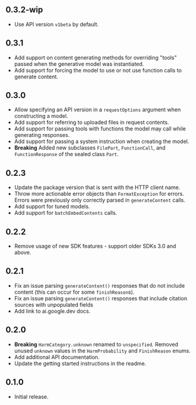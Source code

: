 ## 0.3.2-wip

- Use API version `v1beta` by default.

## 0.3.1

- Add support on content generating methods for overriding "tools" passed when
  the generative model was instantiated.
- Add support for forcing the model to use or not use function calls to generate
  content.

## 0.3.0

- Allow specifying an API version in a `requestOptions` argument when
  constructing a model.
- Add support for referring to uploaded files in request contents.
- Add support for passing tools with functions the model may call while
  generating responses.
- Add support for passing a system instruction when creating the model.
- **Breaking** Added new subclasses `FilePart`, `FunctionCall`, and
  `FunctionResponse` of the sealed class `Part`.

## 0.2.3

- Update the package version that is sent with the HTTP client name.
- Throw more actionable error objects than `FormatException` for errors. Errors
  were previously only correctly parsed in `generateContent` calls.
- Add support for tuned models.
- Add support for `batchEmbedContents` calls.

## 0.2.2

- Remove usage of new SDK features - support older SDKs 3.0 and above.

## 0.2.1

- Fix an issue parsing `generateContent()` responses that do not include content
  (this can occur for some `finishReason`s).
- Fix an issue parsing `generateContent()` responses that include citation
  sources with unpopulated fields
- Add link to ai.google.dev docs.

## 0.2.0

- **Breaking** `HarmCategory.unknown` renamed to `unspecified`. Removed unused
  `unknown` values in the `HarmProbability` and `FinishReason` enums.
- Add additional API documentation.
- Update the getting started instructions in the readme.

## 0.1.0

- Initial release.
